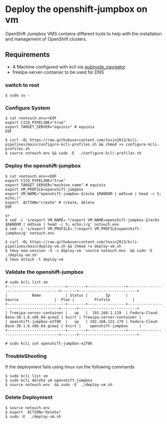 # Deploy the openshift-jumpbox on vm

OpenShift Jumpbox VMS contains different tools to help with the installation and management of OpenShift clusters.

## Requirements
* A Machine configured with kcli via [qubinode_navigator](https://github.com/tosin2013/qubinode_navigator)
* freeipa-server-container to be used for DNS

### switch to root
```
$ sudo su - 
```

### Configure System 
```
$ cat >notouch.env<<EOF
export CICD_PIPELINE="true" 
export TARGET_SERVER="equinix" # equinix 
EOF

$ curl -OL https://raw.githubusercontent.com/tosin2013/kcli-pipelines/main/configure-kcli-profiles.sh && chmod +x configure-kcli-profiles.sh
$ source notouch.env && sudo -E  ./configure-kcli-profiles.sh 
```

### Deploy the openshift-jumpbox
```
$ cat >notouch.env<<EOF
export CICD_PIPELINE="true" 
export TARGET_SERVER="machine_name" # equinix 
export VM_PROFILE=openshift-jumpbox
export VM_NAME="openshift-jumpbox-$(echo $RANDOM | md5sum | head -c 5; echo;)"
export  ACTION="create" # create, delete
EOF

or 
$ sed -i 's/export VM_NAME=.*/export VM_NAME=openshift-jumpbox-$(echo $RANDOM | md5sum | head -c 5; echo;)/g' notouch.env
$ sed -i 's/export VM_PROFILE=.*/export VM_PROFILE=openshift-jumpbox/g' notouch.env

$ curl -OL https://raw.githubusercontent.com/tosin2013/kcli-pipelines/main/deploy-vm.sh && chmod +x deploy-vm.sh
$ tmux new-session -d -s deploy-vm 'source notouch.env  && sudo -E  ./deploy-vm.sh'
$ tmux attach -t deploy-vm
```

### Validate the openshift-jumpbox
```tmux attach -t deploy-vm
# sudo kcli list vm 
+--------------------------+--------+-----------------+---------------------------------------+-------+--------------------------+
|           Name           | Status |        Ip       |                 Source                |  Plan |         Profile          |
+--------------------------+--------+-----------------+---------------------------------------+-------+--------------------------+
| freeipa-server-container |   up   |  192.168.1.119  | Fedora-Cloud-Base-38-1.6.x86_64.qcow2 | kvirt | freeipa-server-container |
| openshift-jumpbox-e2f06  |   up   | 192.168.122.179 | Fedora-Cloud-Base-38-1.6.x86_64.qcow2 | kvirt |    openshift-jumpbox     |
+--------------------------+--------+-----------------+---------------------------------------+-------+--------------------------+

# sudo kcli ssh openshift-jumpbox-e2f06
```

### TroubleShooting
If the deployment fails using tmux run the following commands
```
$ sudo kcli list vm
$ sudo kcli delete vm openshift-jumpbox 
$ source notouch.env  && sudo -E  ./deploy-vm.sh
```

### Delete Deployment 
```
$ source notouch.env
$ export  ACTION="delete" 
$ sudo -E  ./deploy-vm.sh
```